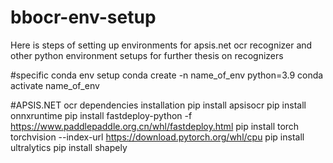 # bbocr-env-setup
Here is steps of setting up environments for apsis.net ocr recognizer and other python environment setups for further thesis on recognizers

#specific conda env setup
conda create -n name_of_env python=3.9
conda activate name_of_env

#APSIS.NET ocr dependencies installation
pip install apsisocr
pip install onnxruntime
pip install fastdeploy-python -f https://www.paddlepaddle.org.cn/whl/fastdeploy.html
pip install torch torchvision --index-url https://download.pytorch.org/whl/cpu
pip install ultralytics
pip install shapely
